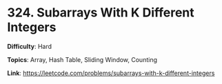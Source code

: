 # 324. Subarrays With K Different Integers

**Difficulty**: Hard

**Topics**: Array, Hash Table, Sliding Window, Counting

**Link**: https://leetcode.com/problems/subarrays-with-k-different-integers
